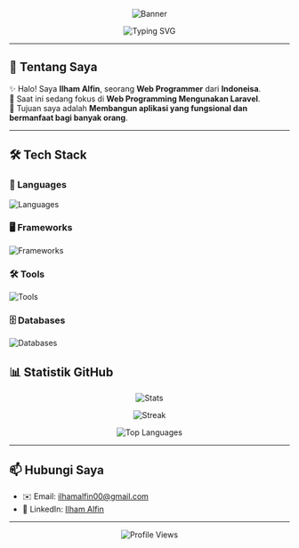 <!-- Banner atau GIF -->
<p align="center">
  <img src="https://capsule-render.vercel.app/api?type=waving&color=0:4facfe,100:00f2fe&height=200&section=header&text=Halo,%20Saya%20Ilham%20Alfin!&fontSize=40&fontColor=ffffff" alt="Banner" />
</p>

<p align="center">
  <img src="https://readme-typing-svg.herokuapp.com?font=Fira+Code&size=24&pause=1000&color=4facfe&center=true&vCenter=true&width=435&lines=Software+Engineer;Open+Source+Enthusiast;Tech+Content+Creator" alt="Typing SVG" />
</p>

---

## 🙋 Tentang Saya

✨ Halo! Saya **Ilham Alfin**, seorang **Web Programmer** dari **Indoneisa**.  
🚀 Saat ini sedang fokus di **Web Programming Mengunakan Laravel**.  
🎯 Tujuan saya adalah **Membangun aplikasi yang fungsional dan bermanfaat bagi banyak orang**.

---

## 🛠️ Tech Stack

### 🚀 Languages

![Languages](https://skillicons.dev/icons?i=js,ts,html,css,python,java)

### 🖥️ Frameworks

![Frameworks](https://skillicons.dev/icons?i=laravel,bootstrap,react,nodejs,express,nextjs)

### 🛠️ Tools

![Tools](https://skillicons.dev/icons?i=git,github,gitlab,vscode,figma)

### 🗄️ Databases

![Databases](https://skillicons.dev/icons?i=mysql,postgresql)

## 📊 Statistik GitHub

<p align="center">
  <img src="https://github-readme-stats.vercel.app/api?username=Hamfin18&show_icons=true&theme=tokyonight&hide_border=true" alt="Stats" />
</p>
<p align="center">
  <img src="https://github-readme-streak-stats.herokuapp.com/?user=Hamfin18&theme=tokyonight&hide_border=true" alt="Streak" />
</p>
<p align="center">
  <img src="https://github-readme-stats.vercel.app/api/top-langs/?username=Hamfin18&layout=compact&theme=tokyonight&hide_border=true" alt="Top Languages" />
</p>

---

## 📫 Hubungi Saya

- ✉️ Email: [ilhamalfin00@gmail.com](mailto:ilhamalfin00@gmail.com)
- 💼 LinkedIn: [Ilham Alfin](https://www.linkedin.com/in/ilhamalfin/)
<!-- - 🌐 Website: [alamat website kamu](https://website.com) -->

---

<p align="center">
  <img src="https://komarev.com/ghpvc/?username=hamfin18&style=flat-square&color=blue" alt="Profile Views" />
</p>
